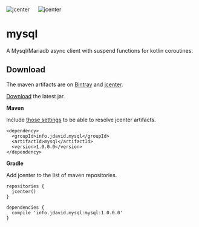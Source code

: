 ![jcenter](https://img.shields.io/badge/_jcenter_-1.0.0.0-6688ff.png?style=flat) &#x2003; ![jcenter](https://img.shields.io/badge/_Tests_-8/8-green.png?style=flat)
# mysql
A Mysql/Mariadb async client with suspend functions for kotlin coroutines.

## Download ##

The maven artifacts are on [Bintray](https://bintray.com/programingjd/maven/info.jdavid.mysql/view)
and [jcenter](https://bintray.com/search?query=info.jdavid.mysql).

[Download](https://bintray.com/artifact/download/programingjd/maven/info/jdavid/mysql/mysql/1.0.0.0/mysql-1.0.0.0.jar) the latest jar.

__Maven__

Include [those settings](https://bintray.com/repo/downloadMavenRepoSettingsFile/downloadSettings?repoPath=%2Fbintray%2Fjcenter)
 to be able to resolve jcenter artifacts.
```
<dependency>
  <groupId>info.jdavid.mysql</groupId>
  <artifactId>mysql</artifactId>
  <version>1.0.0.0</version>
</dependency>
```
__Gradle__

Add jcenter to the list of maven repositories.
```
repositories {
  jcenter()
}
```
```
dependencies {
  compile 'info.jdavid.mysql:mysql:1.0.0.0'
}
```